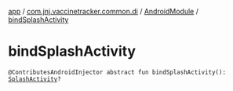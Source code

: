 [app](../../index.md) / [com.jnj.vaccinetracker.common.di](../index.md) / [AndroidModule](index.md) / [bindSplashActivity](./bind-splash-activity.md)

# bindSplashActivity

`@ContributesAndroidInjector abstract fun bindSplashActivity(): `[`SplashActivity`](../../com.jnj.vaccinetracker.splash/-splash-activity/index.md)`?`